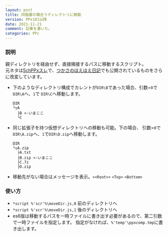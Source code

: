 ```yaml
---
layout: post
title: 同階層の隣合うディレクトリに移動
version: PPx181以降
date: 2021-11-21
comment: 記事を書いた。
categories: PPc
---
```

### 説明
親ディレクトリを経由せず、直接隣接するパスに移動するスクリプト。<BR>
元ネタは[5chPPxスレ](http://anago.5ch.net/test/read.cgi/software/1264624581/219)で、[つかさのほえほえ日記](http://hoehoetukasa.blogspot.com/2014/01/ppx_29.html)でも公開されているものをさらに改変しています。<BR>
- 下のようなディレクトリ構成でカレントが`DIR\B`であった場合、引数=`0`で`DIR\A`へ、`1`で `DIR\C`へ移動します。

  ```clean
  DIR
  └┬A
    ├B <-いまここ
    └C
  ```

- 同じ拡張子を持つ仮想ディレクトリへの移動も可能。下の場合、
引数=`0`で`DIR\A.zip`へ、`1`で`DIR\D.zip`へ移動します。

  ```clean
  DIR
  └┬A.zip
    ├A.txt
    ├B.zip <-いまここ
    ├C.7z
    ├D.zip
  ```

- 移動先がない場合はメッセージを表示。`<<Root>>` `<Top>` `<Bottom>`

### 使い方
- `*script %'scr'%\moveDir.js,0` 前のディレクトリへ
- `*script %'scr'%\moveDir.js,1` 後のディレクトリへ
- es6版は移動するパスを一時ファイルに書き出す必要があるので、第二引数で一時ファイルを指定します。
指定がなければ、`%'temp'\ppxcomp.tmp`に書き出します。

<BR>
<script src="https://gist.github.com/tar80/766dd285e12ca745069fc418bfaea3b8.js"></script>

